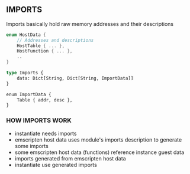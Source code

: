 ## IMPORTS
Imports basically hold raw memory addresses and their descriptions

```rust
enum HostData {
    // Addresses and descriptions
    HostTable { ... },
    HostFunction { ... },
    ..
}

type Imports {
    data: Dict[String, Dict[String, ImportData]]
}

enum ImportData {
    Table { addr, desc },
}

```

### HOW IMPORTS WORK
- instantiate needs imports
- emscripten host data uses module's imports description to generate some imports
- some emscripten host data (functions) reference instance guest data
- imports generated from emscripten host data
- instantiate use generated imports
